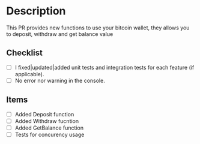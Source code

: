# Description
This PR provides new functions to use your bitcoin wallet, they allows you to deposit, withdraw and get balance value

## Checklist
- [ ] I fixed|updated|added unit tests and integration tests for each feature (if applicable).
- [ ] No error nor warning in the console.

## Items
- [ ] Added Deposit function
- [ ] Added Withdraw fucntion
- [ ] Added GetBalance function
- [ ] Tests for concurency usage
